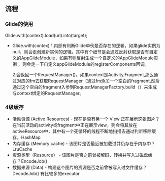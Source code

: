 ## 流程
### Glide的使用
Glide.with(context).load(url).into(target);
- Glide.with(contex)
  1.内部有判断Glide单例是否存在的逻辑，如果glide实例为null，则会走创建新实例的逻辑。其中有个细节是会通过反射获取是否有自定义的AppGlideModule，如果有则反射生成一个自定义的AppGlideModule实例；
  则会走一下自定义appGlideModule的registerComponents回调。

  2.会返回一个RequestManager()。如果context是Activity,Fragment,那么通过对应的fm去获取RequestManager（通过fm添加一个空白的fragment,然后通过这个空白的fragment入参到RequestManagerFactory.build（）来生成与context绑定的RequestManager。
### 4级缓存
- 活动资源 (Active Resources) - 现在是否有另一个 View 正在展示这张图片？
  在当前活动的activity或fragment中正在展示view，则会将其放在activeResource中，其中有一个死循环的线程不断地扫描去通过判断移除缓存。HashMap
- 内存缓存 (Memory cache) - 该图片是否最近被加载过并仍存在于内存中？ LruCache
- 资源类型（Resource） - 该图片是否之前曾被解码、转换并写入过磁盘缓存？EncodeJob()
- 数据来源 (Data) - 构建这个图片的资源是否之前曾被写入过文件缓存？DecodeJob()
有比较多的executor